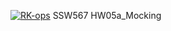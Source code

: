 [![RK-ops](https://circleci.com/gh/RK-ops/GithubAPI567.svg?style=svg)](https://app.circleci.com/pipelines/github/RK-ops/GithubAPI567?branch=main&filter=all)
SSW567 HW05a_Mocking
